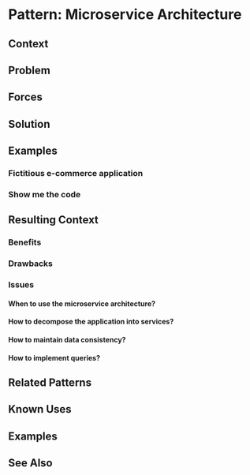 # Pattern: Microservice Architecture #
## Context ##
## Problem ##
## Forces ##
## Solution ##
## Examples ##
### Fictitious e-commerce application ###
### Show me the code ###
## Resulting Context ##
### Benefits ###
### Drawbacks ###
### Issues ###
#### When to use the microservice architecture? ####
#### How to decompose the application into services? ####
#### How to maintain data consistency? ####
#### How to implement queries? ####

## Related Patterns ##
## Known Uses ##
## Examples ##
## See Also ##